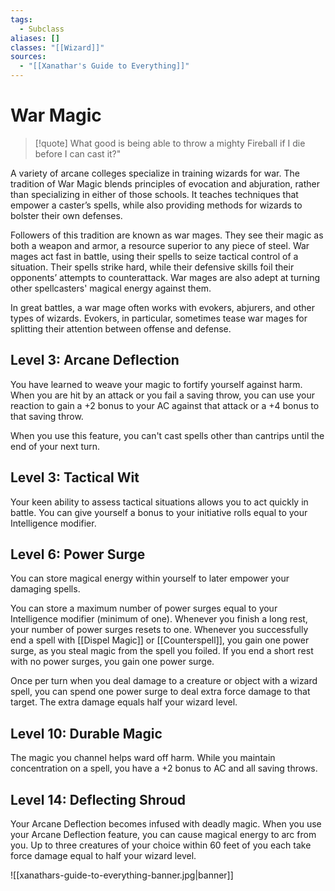 ```yaml
---
tags:
  - Subclass
aliases: []
classes: "[[Wizard]]"
sources:
  - "[[Xanathar's Guide to Everything]]"
---
```


# War Magic

>[!quote] What good is being able to throw a mighty Fireball if I die before I can cast it?"

A variety of arcane colleges specialize in training wizards for war. The tradition of War Magic blends principles of evocation and abjuration, rather than specializing in either of those schools. It teaches techniques that empower a caster’s spells, while also providing methods for wizards to bolster their own defenses.

Followers of this tradition are known as war mages. They see their magic as both a weapon and armor, a resource superior to any piece of steel. War mages act fast in battle, using their spells to seize tactical control of a situation. Their spells strike hard, while their defensive skills foil their opponents’ attempts to counterattack. War mages are also adept at turning other spellcasters' magical energy against them.

In great battles, a war mage often works with evokers, abjurers, and other types of wizards. Evokers, in particular, sometimes tease war mages for splitting their attention between offense and defense.

## Level 3: Arcane Deflection

You have learned to weave your magic to fortify yourself against harm. When you are hit by an attack or you fail a saving throw, you can use your reaction to gain a +2 bonus to your AC against that attack or a +4 bonus to that saving throw.

When you use this feature, you can't cast spells other than cantrips until the end of your next turn.

## Level 3: Tactical Wit

Your keen ability to assess tactical situations allows you to act quickly in battle. You can give yourself a bonus to your initiative rolls equal to your Intelligence modifier.

## Level 6: Power Surge

You can store magical energy within yourself to later empower your damaging spells.

You can store a maximum number of power surges equal to your Intelligence modifier (minimum of one). Whenever you finish a long rest, your number of power surges resets to one. Whenever you successfully end a spell with [[Dispel Magic]] or [[Counterspell]], you gain one power surge, as you steal magic from the spell you foiled. If you end a short rest with no power surges, you gain one power surge.

Once per turn when you deal damage to a creature or object with a wizard spell, you can spend one power surge to deal extra force damage to that target. The extra damage equals half your wizard level.

## Level 10: Durable Magic

The magic you channel helps ward off harm. While you maintain concentration on a spell, you have a +2 bonus to AC and all saving throws.

## Level 14: Deflecting Shroud

Your Arcane Deflection becomes infused with deadly magic. When you use your Arcane Deflection feature, you can cause magical energy to arc from you. Up to three creatures of your choice within 60 feet of you each take force damage equal to half your wizard level.

![[xanathars-guide-to-everything-banner.jpg|banner]]
